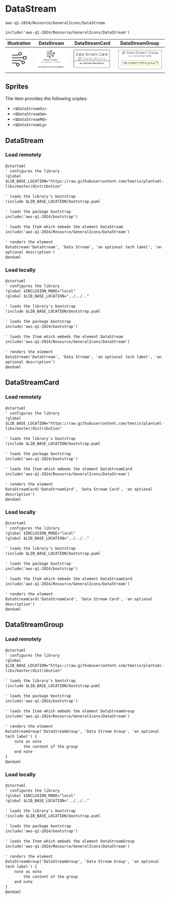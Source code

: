 # DataStream


```text
aws-q1-2024/Resource/GeneralIcons/DataStream
```

```text
include('aws-q1-2024/Resource/GeneralIcons/DataStream')
```



| Illustration | DataStream | DataStreamCard | DataStreamGroup |
| :---: | :---: | :---: | :---: |
| ![illustration for Illustration](../../../aws-q1-2024/Resource/GeneralIcons/DataStream.png) | ![illustration for DataStream](../../../aws-q1-2024/Resource/GeneralIcons/DataStream.Local.png) | ![illustration for DataStreamCard](../../../aws-q1-2024/Resource/GeneralIcons/DataStreamCard.Local.png) | ![illustration for DataStreamGroup](../../../aws-q1-2024/Resource/GeneralIcons/DataStreamGroup.Local.png) |



## Sprites
The item provides the following sriptes:

- `<$DataStreamXs>`
- `<$DataStreamSm>`
- `<$DataStreamMd>`
- `<$DataStreamLg>`





## DataStream

### Load remotely
```plantuml
@startuml
' configures the library
!global $LIB_BASE_LOCATION="https://raw.githubusercontent.com/tmorin/plantuml-libs/master/distribution"

' loads the library's bootstrap
!include $LIB_BASE_LOCATION/bootstrap.puml

' loads the package bootstrap
include('aws-q1-2024/bootstrap')

' loads the Item which embeds the element DataStream
include('aws-q1-2024/Resource/GeneralIcons/DataStream')

' renders the element
DataStream('DataStream', 'Data Stream', 'an optional tech label', 'an optional description')
@enduml
```

### Load locally
```plantuml
@startuml
' configures the library
!global $INCLUSION_MODE="local"
!global $LIB_BASE_LOCATION="../../.."

' loads the library's bootstrap
!include $LIB_BASE_LOCATION/bootstrap.puml

' loads the package bootstrap
include('aws-q1-2024/bootstrap')

' loads the Item which embeds the element DataStream
include('aws-q1-2024/Resource/GeneralIcons/DataStream')

' renders the element
DataStream('DataStream', 'Data Stream', 'an optional tech label', 'an optional description')
@enduml
```

## DataStreamCard

### Load remotely
```plantuml
@startuml
' configures the library
!global $LIB_BASE_LOCATION="https://raw.githubusercontent.com/tmorin/plantuml-libs/master/distribution"

' loads the library's bootstrap
!include $LIB_BASE_LOCATION/bootstrap.puml

' loads the package bootstrap
include('aws-q1-2024/bootstrap')

' loads the Item which embeds the element DataStreamCard
include('aws-q1-2024/Resource/GeneralIcons/DataStream')

' renders the element
DataStreamCard('DataStreamCard', 'Data Stream Card', 'an optional description')
@enduml
```

### Load locally
```plantuml
@startuml
' configures the library
!global $INCLUSION_MODE="local"
!global $LIB_BASE_LOCATION="../../.."

' loads the library's bootstrap
!include $LIB_BASE_LOCATION/bootstrap.puml

' loads the package bootstrap
include('aws-q1-2024/bootstrap')

' loads the Item which embeds the element DataStreamCard
include('aws-q1-2024/Resource/GeneralIcons/DataStream')

' renders the element
DataStreamCard('DataStreamCard', 'Data Stream Card', 'an optional description')
@enduml
```

## DataStreamGroup

### Load remotely
```plantuml
@startuml
' configures the library
!global $LIB_BASE_LOCATION="https://raw.githubusercontent.com/tmorin/plantuml-libs/master/distribution"

' loads the library's bootstrap
!include $LIB_BASE_LOCATION/bootstrap.puml

' loads the package bootstrap
include('aws-q1-2024/bootstrap')

' loads the Item which embeds the element DataStreamGroup
include('aws-q1-2024/Resource/GeneralIcons/DataStream')

' renders the element
DataStreamGroup('DataStreamGroup', 'Data Stream Group', 'an optional tech label') {
    note as note
        the content of the group
    end note
}
@enduml
```

### Load locally
```plantuml
@startuml
' configures the library
!global $INCLUSION_MODE="local"
!global $LIB_BASE_LOCATION="../../.."

' loads the library's bootstrap
!include $LIB_BASE_LOCATION/bootstrap.puml

' loads the package bootstrap
include('aws-q1-2024/bootstrap')

' loads the Item which embeds the element DataStreamGroup
include('aws-q1-2024/Resource/GeneralIcons/DataStream')

' renders the element
DataStreamGroup('DataStreamGroup', 'Data Stream Group', 'an optional tech label') {
    note as note
        the content of the group
    end note
}
@enduml
```

